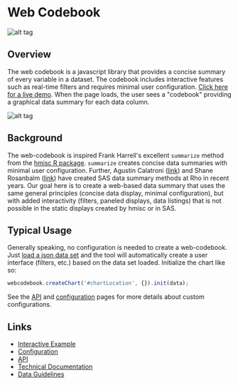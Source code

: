 # Web Codebook

![alt tag](https://user-images.githubusercontent.com/31038805/33682586-fb48c2cc-da95-11e7-87d9-79982b1aa8ed.gif)

## Overview

The web codebook is a javascript library that provides a concise summary of every variable in a dataset. The codebook includes interactive features such as real-time filters and requires minimal user configuration.
 [Click here for a live demo](https://rhoinc.github.io/viz-library/examples/0009-web-codebook-demo/example.html). When the page loads, the user sees a "codebook" providing a graphical data summary for each data column.
 
 
![alt tag](https://user-images.githubusercontent.com/31038805/33683185-0f6d9c44-da98-11e7-829d-24f41e77ffc2.gif)


## Background

The web-codebook is inspired Frank Harrell's excellent `summarize` method from the [hmisc R package](https://cran.r-project.org/web/packages/Hmisc/Hmisc.pdf). `summarize` creates concise data summaries with minimal user configuration. Further, Agustin Calatroni ([link](http://graphics.rhoworld.com/pubs/SCT2007_Calatroni.pdf)) and Shane Rosanbalm ([link](https://github.com/RhoInc/sas-codebook)) have created SAS data summary methods at Rho in recent years.  Our goal here is to create a web-based data summary that uses the same general principles (concise data display, minimal configuration), but with added interactivity (filters, paneled displays, data listings) that is not possible in the static displays created by hmisc or in SAS. 

## Typical Usage
Generally speaking, no configuration is needed to create a web-codebook. Just [load a json data set](https://github.com/RhoInc/web-codebook/wiki/Data-Guidelines) and the tool will automatically create a user interface (filters, etc.) based on the data set loaded. Initialize the chart like so: 

```javascript
webcodebook.createChart('#chartLocation', {}).init(data);
```

See the [API](https://github.com/RhoInc/web-codebook/wiki/API) and [configuration](https://github.com/RhoInc/web-codebook/wiki/Codebook-Configuration) pages for more details about custom configurations. 

## Links 

- [Interactive Example](https://rhoinc.github.io/viz-library/examples/0009-web-codebook-demo/example.html)
- [Configuration](https://github.com/RhoInc/web-codebook/wiki/Codebook-Configuration) 
- [API](https://github.com/RhoInc/web-codebook/wiki/API)
- [Technical Documentation](https://github.com/RhoInc/web-codebook/wiki/Technical-Documentation) 
- [Data Guidelines](https://github.com/RhoInc/web-codebook/wiki/Data-Guidelines)

